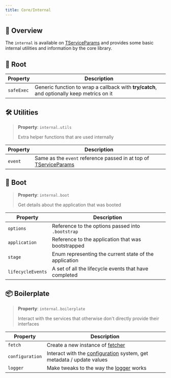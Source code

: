 ```yaml
---
title: Core/Internal
---
```


## 📘 Overview

The `internal` is available on [TServiceParams](/core/exports/TServiceParams) and provides some basic internal utilities and information by the core library.

## 🌱 Root

| Property   | Description                                                                               |
| ---------- | ----------------------------------------------------------------------------------------- |
| `safeExec` | Generic function to wrap a callback with **try/catch**, and optionally keep metrics on it |

## 🛠 Utilities

> **Property**: `internal.utils`
>
> Extra helper functions that are used internally

| Property | Description                                                          |
| -------- | -------------------------------------------------------------------- |
| `event`  | Same as the `event` reference passed in at top of [TServiceParams](/core/exports/TServiceParams) |

## 🚀 Boot

> **Property**: `internal.boot`
>
> Get details about the application that was booted

| Property          | Description                                            |
| ----------------- | ------------------------------------------------------ |
| `options`         | Reference to the options passed into `.bootstrap`      |
| `application`     | Reference to the application that was bootstrapped     |
| `stage`           | Enum representing the current state of the application |
| `lifecycleEvents` | A set of all the lifecycle events that have completed  |

## 📦 Boilerplate

> **Property**: `internal.boilerplate`
>
> Interact with the services that otherwise don't directly provide their interfaces

| Property        | Description                                                              |
| --------------- | ------------------------------------------------------------------------ |
| `fetch`         | Create a new instance of [fetcher](/core/fetch)                      |
| `configuration` | Interact with the [configuration](/core/configuration) system, get metadata / update values |
| `logger`        | Make tweaks to the way the [logger](/core/logger) works                              |
